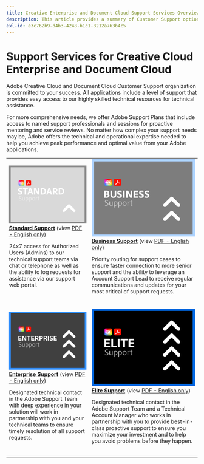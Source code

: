 ```yaml
---
title: Creative Enterprise and Document Cloud Support Services Overview
description: This article provides a summary of Customer Support options for Adobe Creative Cloud and Document Cloud. These options include Standard, Business, Enterprise, and Elite.
exl-id: e3c762b9-d4b3-4248-b1c1-8212a763b4c5
---
```

# Support Services for Creative Cloud Enterprise and Document Cloud

Adobe Creative Cloud and Document Cloud Customer Support organization is committed to your success. All applications include a level of support that provides easy access to our highly skilled technical resources for technical assistance.

For more comprehensive needs, we offer Adobe Support Plans that include access to named support professionals and sessions for proactive mentoring and service reviews. No matter how complex your support needs may be, Adobe offers the technical and operational expertise needed to help you achieve peak performance and optimal value from your Adobe applications.

<table style="table-layout:fixed">
<tr>
  <td>
    <a href="dme-standard.md">
    <img alt="Standard" src="assets/STANDARDSupportThumbnailCC.png"/>
    </a>
    <div>
    <a href="dme-standard.md"><strong>Standard Support</strong></a> (view <a href="assets/DMeStandardSupportDatasheet_2022.pdf" target="_blank">PDF - English only</a>)
    </div>
    <p>24x7 access for Authorized Users (Admins) to our technical support teams via chat or telephone as well as the ability to log requests for assistance via our support web portal. </p>
    <br>
  </td>
  <td>
    <a href="dme-business.md">
      <img alt="Business" src="assets/BusinessSupportThumbnailCC.png">
    </a>
    <div>
    <a href="dme-business.md"><strong>Business Support</strong></a> (view <a href="assets/DMeBusinessSupportDatasheet_2022.pdf" target="_blank">PDF - English only</a>)
    </div>
    <p>Priority routing for support cases to ensure faster connection to more senior support and the ability to leverage an Account Support Lead to receive regular communications and updates for your most critical of support requests.</p>
    <br>
  </td>
</tr>
<tr>
  <td>
    <a href="dme-enterprise.md">
    <img alt="Enterprise" src="assets/EnterpriseSupportThumbnailxx.png"/>
    </a>
    <div>
    <a href="dme-enterprise.md"><strong>Enterprise Support</strong></a> (view <a href="assets/DMeEnterpriseSupportDatasheet_2022.pdf" target="_blank">PDF - English only</a>)
    </div>
    <p>Designated technical contact in the Adobe Support Team with deep experience in your solution will work in partnership with you and your technical teams to ensure timely resolution of all support requests.</p>
    <br>
  </td>
  <td>
    <a href="dme-elite.md">
      <img alt="Elite" src="assets/EliteSupportThumbnailcc.png">
    </a>
    <div>
    <a href="dme-elite.md"><strong>Elite Support</strong></a> (view <a href="assets/DMeEliteSupportDatasheet_2022.pdf" target="_blank">PDF - English only</a>)
    </div>
    <p>Designated technical contact in the Adobe Support Team and a Technical Account Manager who works in partnership with you to provide best-in-class proactive support to ensure you maximize your investment and to help you avoid problems before they happen.</p>
    <br>
  </td>
</tr>
</table>

